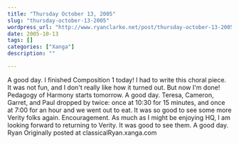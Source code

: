 ```yaml
---
title: "Thursday October 13, 2005"
slug: "thursday-october-13-2005"
wordpress_url: "http://www.ryanclarke.net/post/thursday-october-13-2005/"
date: 2005-10-13
tags: []
categories: ["Xanga"]
description: ""

---
```


A good day.
 I finished Composition 1 today! I had to write this choral piece. It was not fun, and I don't really like how it turned out. But now I'm done! Pedagogy of Harmony starts tomorrow.
 A good day.
 Teresa, Cameron, Garret, and Paul dropped by twice: once at 10:30 for 15 minutes, and once at 7:00 for an hour and we went out to eat. It was so good to see some more Verity folks again. Encouragement. As much as I might be enjoying HQ, I am looking forward to returning to Verity. It was good to see them.
 A good day.
 Ryan
Originally posted at classicalRyan.xanga.com
